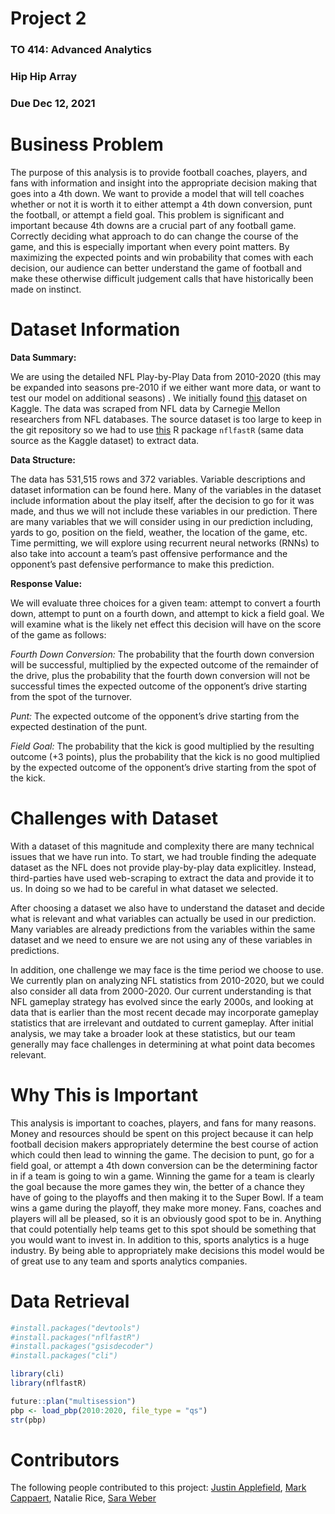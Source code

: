 # Project 2
### TO 414: Advanced Analytics
### Hip Hip Array
### Due Dec 12, 2021

# Business Problem

The purpose of this analysis is to provide football coaches, players, and fans with information and insight into the appropriate decision making that goes into a 4th down. We want to provide a model that will tell coaches whether or not it is worth it to either attempt a 4th down conversion, punt the football, or attempt a field goal. This problem is significant and important because 4th downs are a crucial part of any football game. Correctly deciding what approach to do can change the course of the game, and this is especially important when every point matters. By maximizing the expected points and win probability that comes with each decision, our audience can better understand the game of football and make these otherwise difficult judgement calls that have historically been made on instinct.

# Dataset Information

**Data Summary:**

We are using the detailed NFL Play-by-Play Data from 2010-2020 (this may be expanded into seasons pre-2010 if we either want more data, or want to test our model on additional seasons) . We initially found [this](https://www.kaggle.com/maxhorowitz/nflplaybyplay2009to2016) dataset on Kaggle. The data was scraped from NFL data by Carnegie Mellon researchers from NFL databases. The source dataset is too large to keep in the git repository so we had to use [this](https://www.nflfastr.com/) R package `nflfastR` (same data source as the Kaggle dataset) to extract data.

**Data Structure:**

The data has 531,515 rows and 372 variables. Variable descriptions and dataset information can be found here. Many of the variables in the dataset include information about the play itself, after the decision to go for it was made, and thus we will not include these variables in our prediction. There are many variables that we will consider using in our prediction including, yards to go, position on the field, weather, the location of the game, etc. Time permitting, we will explore using recurrent neural networks (RNNs) to also take into account a team’s past offensive performance and the opponent’s past defensive performance to make this prediction.

**Response Value:**

We will evaluate three choices for a given team: attempt to convert a fourth down, attempt to punt on a fourth down, and attempt to kick a field goal. We will examine what is the likely net effect this decision will have on the score of the game as follows:

*Fourth Down Conversion:* The probability that the fourth down conversion will be successful, multiplied by the expected outcome of the remainder of the drive, plus the probability that the fourth down conversion will not be successful times the expected outcome of the opponent’s drive starting from the spot of the turnover.

*Punt:* The expected outcome of the opponent’s drive starting from the expected destination of the punt.

*Field Goal:* The probability that the kick is good multiplied by the resulting outcome (+3 points), plus the probability that the kick is no good multiplied by the expected outcome of the opponent’s drive starting from the spot of the kick.

# Challenges with Dataset

With a dataset of this magnitude and complexity there are many technical issues that we have run into. To start, we had trouble finding the adequate dataset as the NFL does not provide play-by-play data explicitley. Instead, third-parties have used web-scraping to extract the data and provide it to us. In doing so we had to be careful in what dataset we selected. 

After choosing a dataset we also have to understand the dataset and decide what is relevant and what variables can actually be used in our prediction. Many variables are already predictions from the variables within the same dataset and we need to ensure we are not using any of these variables in predictions.

In addition, one challenge we may face is the time period we choose to use. We currently plan on analyzing NFL statistics from 2010-2020, but we could also consider all data from 2000-2020. Our current understanding is that NFL gameplay strategy has evolved since the early 2000s, and looking at data that is earlier than the most recent decade may incorporate gameplay statistics that are irrelevant and outdated to current gameplay. After initial analysis, we may take a broader look at these statistics, but our team generally may face challenges in determining at what point data becomes relevant. 


# Why This is Important

This analysis is important to coaches, players, and fans for many reasons. Money and resources should be spent on this project because it can help football decision makers appropriately determine the best course of action which could then lead to winning the game. The decision to punt, go for a field goal, or attempt a 4th down conversion can be the determining factor in if a team is going to win a game. Winning the game for a team is clearly the goal because the more games they win, the better of a chance they have of going to the playoffs and then making it to the Super Bowl. If a team wins a game during the playoff, they make more money. Fans, coaches and players will all be pleased, so it is an obviously good spot to be in. Anything that could potentially help teams get to this  spot should be something that you would want to invest in. In addition to this, sports analytics is a huge industry. By being able to appropriately make decisions this model would be of great use to any team and sports analytics companies.

# Data Retrieval

```r
#install.packages("devtools")
#install.packages("nflfastR")
#install.packages("gsisdecoder")
#install.packages("cli")

library(cli)
library(nflfastR)

future::plan("multisession")
pbp <- load_pbp(2010:2020, file_type = "qs")
str(pbp)
```

# Contributors

The following people contributed to this project: [Justin Applefield](https://github.com/japplefield), [Mark Cappaert](https://github.com/markcapp), Natalie Rice, [Sara Weber](https://github.com/saraweb33)
